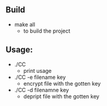 ## Build

*   make all
    *   to build the project

## Usage:<br />

*   ./CC
    *   print usage
*   ./CC -e filename key
    *   encrypt file with the gotten key
*   ./CC -d filenamne key
    *   depript file with the gotten key

